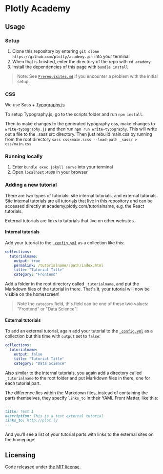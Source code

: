 # Plotly Academy

## Usage

### Setup

1. Clone this repository by entering `git clone https://github.com/plotly/academy.git` into your terminal
2. When that is finished, enter the directory of the repo with `cd academy`
3. Install the dependencies of this page with `bundle install`

> Note: See [`Prerequisites.md`](prerequisites.md) if you encounter a problem with the initial setup.

### CSS
We use Sass + [Typography.js](https://github.com/KyleAMathews/typography.js)

To setup Typography.js, go to the scripts folder and run `npm install`.

Then to make changes to the generated typography css, make changes to
`write-typography.js` and then run `npm run write-typography`. This will
write out a file to the \_sass src directory. Then just rebuild main.css
by running from the root directory `sass css/main.scss --load-path _sass/ > css/main.css`

### Running locally

1. Enter `bundle exec jekyll serve` into your terminal
2. Open `localhost:4000` in your browser

### Adding a new tutorial

There are two types of tutorials: site internal tutorials, and external tutorials. Site internal tutorials are all tutorials that live in this repository and can be accessed directly at academy.plotly.com/tutorialname, e.g. the React tutorials.

External tutorials are links to tutorials that live on other websites.

#### Internal tutorials

Add your tutorial to the [`_config.yml`](_config.yml) as a collection like this:

```YAML
collections:
  tutorialname:
    output: true
    permalink: /tutorialname/:path/index.html
    title: "Tutorial Title"
    category: "Frontend"
```

Add a folder in the root directory called `_tutorialname`, and put the Markdown files of the tutorial in there. That's it, your tutorial will now be visible on the homescreen!

> Note the `category` field, this field can be one of these two values: "Frontend" or "Data Science"!

#### External tutorials

To add an external tutorial, again add your tutorial to the [`_config.yml`](_config.yml) as a collection but this time with `output` set to `false`:

```YAML
collections:
  tutorialname:
    output: false
    title: "Tutorial Title"
    category: "Data Science"
```

Also similar to the internal tutorials, you again add a directory called `_tutorialname` to the root folder and put Markdown files in there, one for each tutorial part.

The difference lies within the Markdown files, instead of containing the parts themselves, they specify `links_to` in their YAML Front Matter, like this:

```Markdown
---
title: Test 1
description: This is a test external tutorial
links_to: http://plot.ly
---
```

And you'll see a list of your tutorial parts with links to the external sites on the homepage!

## Licensing

Code released under [the MIT license](LICENSE.txt).
